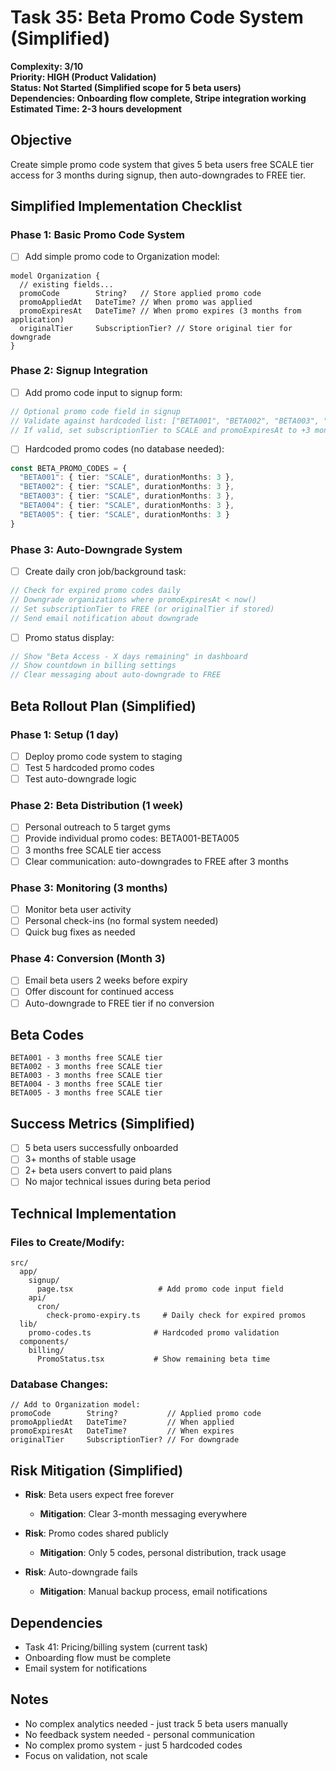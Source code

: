 # Task 35: Beta Promo Code System (Simplified)

**Complexity: 3/10**  
**Priority: HIGH (Product Validation)**  
**Status: Not Started (Simplified scope for 5 beta users)**  
**Dependencies: Onboarding flow complete, Stripe integration working**  
**Estimated Time: 2-3 hours development**

## Objective
Create simple promo code system that gives 5 beta users free SCALE tier access for 3 months during signup, then auto-downgrades to FREE tier.

## Simplified Implementation Checklist

### Phase 1: Basic Promo Code System
- [ ] Add simple promo code to Organization model:
```prisma
model Organization {
  // existing fields...
  promoCode        String?   // Store applied promo code
  promoAppliedAt   DateTime? // When promo was applied
  promoExpiresAt   DateTime? // When promo expires (3 months from application)
  originalTier     SubscriptionTier? // Store original tier for downgrade
}
```

### Phase 2: Signup Integration
- [ ] Add promo code input to signup form:
```typescript
// Optional promo code field in signup
// Validate against hardcoded list: ["BETA001", "BETA002", "BETA003", "BETA004", "BETA005"]
// If valid, set subscriptionTier to SCALE and promoExpiresAt to +3 months
```

- [ ] Hardcoded promo codes (no database needed):
```typescript
const BETA_PROMO_CODES = {
  "BETA001": { tier: "SCALE", durationMonths: 3 },
  "BETA002": { tier: "SCALE", durationMonths: 3 },
  "BETA003": { tier: "SCALE", durationMonths: 3 },
  "BETA004": { tier: "SCALE", durationMonths: 3 },
  "BETA005": { tier: "SCALE", durationMonths: 3 }
}
```

### Phase 3: Auto-Downgrade System
- [ ] Create daily cron job/background task:
```typescript
// Check for expired promo codes daily
// Downgrade organizations where promoExpiresAt < now()
// Set subscriptionTier to FREE (or originalTier if stored)
// Send email notification about downgrade
```

- [ ] Promo status display:
```typescript
// Show "Beta Access - X days remaining" in dashboard
// Show countdown in billing settings
// Clear messaging about auto-downgrade to FREE
```

## Beta Rollout Plan (Simplified)

### Phase 1: Setup (1 day)
- [ ] Deploy promo code system to staging
- [ ] Test 5 hardcoded promo codes
- [ ] Test auto-downgrade logic

### Phase 2: Beta Distribution (1 week)
- [ ] Personal outreach to 5 target gyms
- [ ] Provide individual promo codes: BETA001-BETA005
- [ ] 3 months free SCALE tier access
- [ ] Clear communication: auto-downgrades to FREE after 3 months

### Phase 3: Monitoring (3 months)
- [ ] Monitor beta user activity
- [ ] Personal check-ins (no formal system needed)
- [ ] Quick bug fixes as needed

### Phase 4: Conversion (Month 3)
- [ ] Email beta users 2 weeks before expiry
- [ ] Offer discount for continued access
- [ ] Auto-downgrade to FREE tier if no conversion

## Beta Codes

```
BETA001 - 3 months free SCALE tier
BETA002 - 3 months free SCALE tier  
BETA003 - 3 months free SCALE tier
BETA004 - 3 months free SCALE tier
BETA005 - 3 months free SCALE tier
```

## Success Metrics (Simplified)

- [ ] 5 beta users successfully onboarded
- [ ] 3+ months of stable usage
- [ ] 2+ beta users convert to paid plans
- [ ] No major technical issues during beta period

## Technical Implementation

### Files to Create/Modify:
```
src/
  app/
    signup/
      page.tsx                   # Add promo code input field
    api/
      cron/
        check-promo-expiry.ts     # Daily check for expired promos
  lib/
    promo-codes.ts              # Hardcoded promo validation
  components/
    billing/
      PromoStatus.tsx           # Show remaining beta time
```

### Database Changes:
```prisma
// Add to Organization model:
promoCode        String?           // Applied promo code
promoAppliedAt   DateTime?         // When applied
promoExpiresAt   DateTime?         // When expires
originalTier     SubscriptionTier? // For downgrade
```

## Risk Mitigation (Simplified)

- **Risk**: Beta users expect free forever
  - **Mitigation**: Clear 3-month messaging everywhere
  
- **Risk**: Promo codes shared publicly
  - **Mitigation**: Only 5 codes, personal distribution, track usage
  
- **Risk**: Auto-downgrade fails
  - **Mitigation**: Manual backup process, email notifications

## Dependencies
- Task 41: Pricing/billing system (current task)
- Onboarding flow must be complete
- Email system for notifications

## Notes
- No complex analytics needed - just track 5 beta users manually
- No feedback system needed - personal communication
- No complex promo system - just 5 hardcoded codes
- Focus on validation, not scale
